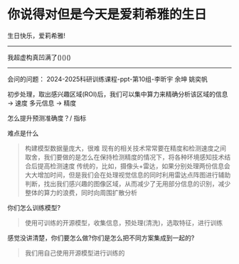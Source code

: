 # 你说得对但是今天是爱莉希雅的生日
生日快乐，爱莉希雅!

---

我超虚构真凹满了()()()

---

会问的问题：
2024-2025科研训练课程-ppt-第10组-李昕宇 余坤 姚奕帆

初步处理，取出感兴趣区域(ROI)后，我们可以集中算力来精确分析该区域的信息 -> 速度
多元信息 -> 精度

怎么提升预测准确度？/ 指标

难点是什么
> 构建模型数据量庞大，很难
> 现有的相关技术常常要在精度和检测速度之间取舍，我们要做的是怎么在保持检测精度的情况下，将各种环境感知技术结合后提高检测速度
> 传统的，比如，摄像头+雷达，如果分别处理两份信息会大大增加时间，但是我们会在处理视觉信息的同时利用雷达点阵图进行辅助判断，找出我们感兴趣的图像区域，从而减少了无用部分信息的识别，减少整体的算力的浪费，同时向周围扩散分析

你们怎么训练模型?
> 使用可训练的开源模型，收集信息，预处理(清洗)，选取特征，进行训练

感觉没讲清楚，你们要怎么做?你们是怎么把不同方案集成到一起的?
> 我们用自己使用开源模型进行训练的



